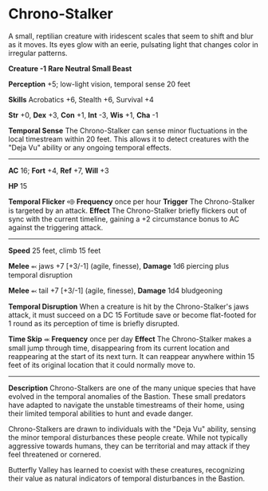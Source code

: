 # Chrono-Stalker
A small, reptilian creature with iridescent scales that seem to shift and blur as it moves. Its eyes glow with an eerie, pulsating light that changes color in irregular patterns.

**Creature -1**
**Rare Neutral Small Beast**

**Perception** +5; low-light vision, temporal sense 20 feet

**Skills** Acrobatics +6, Stealth +6, Survival +4

**Str** +0, **Dex** +3, **Con** +1, **Int** -3, **Wis** +1, **Cha** -1

**Temporal Sense** The Chrono-Stalker can sense minor fluctuations in the local timestream within 20 feet. This allows it to detect creatures with the "Deja Vu" ability or any ongoing temporal effects.

---

**AC** 16; **Fort** +4, **Ref** +7, **Will** +3

**HP** 15

**Temporal Flicker** ⬲ **Frequency** once per hour **Trigger** The Chrono-Stalker is targeted by an attack. **Effect** The Chrono-Stalker briefly flickers out of sync with the current timeline, gaining a +2 circumstance bonus to AC against the triggering attack.

---

**Speed** 25 feet, climb 15 feet

**Melee** ⬻ jaws +7 [+3/-1] (agile, finesse), **Damage** 1d6 piercing plus temporal disruption

**Melee** ⬻ tail +7 [+3/-1] (agile, finesse), **Damage** 1d4 bludgeoning

**Temporal Disruption** When a creature is hit by the Chrono-Stalker's jaws attack, it must succeed on a DC 15 Fortitude save or become flat-footed for 1 round as its perception of time is briefly disrupted.

**Time Skip** ⬺ **Frequency** once per day **Effect** The Chrono-Stalker makes a small jump through time, disappearing from its current location and reappearing at the start of its next turn. It can reappear anywhere within 15 feet of its original location that it could normally move to.

---

**Description** 
Chrono-Stalkers are one of the many unique species that have evolved in the temporal anomalies of the Bastion. These small predators have adapted to navigate the unstable timestreams of their home, using their limited temporal abilities to hunt and evade danger.

Chrono-Stalkers are drawn to individuals with the "Deja Vu" ability, sensing the minor temporal disturbances these people create. While not typically aggressive towards humans, they can be territorial and may attack if they feel threatened or cornered.

Butterfly Valley has learned to coexist with these creatures, recognizing their value as natural indicators of temporal disturbances in the Bastion.